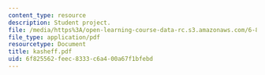 ```yaml
---
content_type: resource
description: Student project.
file: /media/https%3A/open-learning-course-data-rc.s3.amazonaws.com/6-895-theory-of-parallel-systems-sma-5509-fall-2003/6f825562feec8333c6a400a67f1bfebd_kasheff.pdf
file_type: application/pdf
resourcetype: Document
title: kasheff.pdf
uid: 6f825562-feec-8333-c6a4-00a67f1bfebd
---
```

